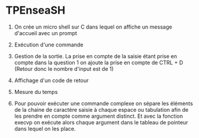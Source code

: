 # TPEnseaSH

1. On crée un micro shell sur C dans lequel on affiche un message d'accueil avec un prompt

2. Exécution d'une commande

3. Gestion de la sortie. La prise en compte de la saisie étant prise en compte dans la question 1 on ajoute la prise en compte de CTRL + D (Retour donc le nombre d'input est de 1)

4. Affichage d'un code de retour

5. Mesure du temps

6. Pour pouvoir exécuter une commande complexe on sépare les éléments de la chaine de caractère saisie à chaque espace ou tabulation afin de les prendre en compte comme argument distinct. Et avec la fonction execvp on exécute alors chaque argument dans le tableau de pointeur dans lequel on les place. 

